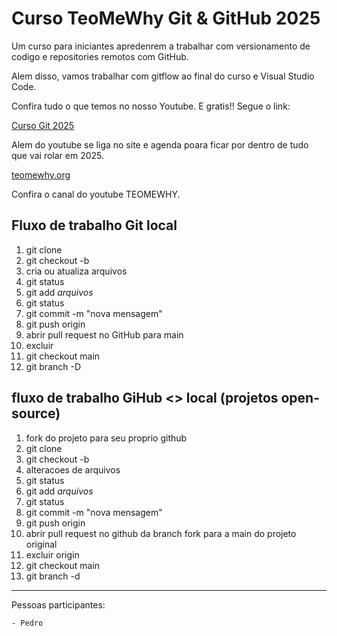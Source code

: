 # Curso TeoMeWhy Git \& GitHub 2025

Um curso para iniciantes apredenrem a trabalhar com versionamento de codigo e repositories remotos com GitHub.


Alem disso, vamos trabalhar com gitflow ao final do curso e Visual Studio Code.

Confira tudo o que temos no nosso Youtube. E gratis!! Segue o link:

[Curso Git 2025](https://youtube.com/@teomewhy)


Alem do youtube se liga no site e agenda poara ficar por dentro de tudo que vai rolar em 2025.

[teomewhy.org](https://teomewhy.org/schedule)

Confira o canal do youtube TEOMEWHY.

## Fluxo de trabalho Git local

01. git clone <endereco do projeto>
02. git checkout -b <nova-branch>
03. cria ou atualiza arquivos
04. git status
05. git add *arquivos*
06. git status
07. git commit -m "nova mensagem"
08. git push origin <nova-branch>
09. abrir pull request no GitHub para main
10. excluir <nova-branch>
11. git checkout main
12. git branch -D <nova-branch>

## fluxo de trabalho GiHub <> local (projetos open-source)
01. fork do projeto para seu proprio github
02. git clone <endereco do projeto fork>
03. git checkout -b <nova-branch>
04. alteracoes de arquivos
05. git status
06. git add *arquivos*
07. git status
08. git commit -m "nova mensagem"
09. git push origin <nova-branch>
10. abrir pull request no github da branch fork para a main do projeto original
11. excluir <nova-branch> origin
12. git checkout main
13. git branch -d <nova-branch>



-----

Pessoas participantes:

    - Pedro

